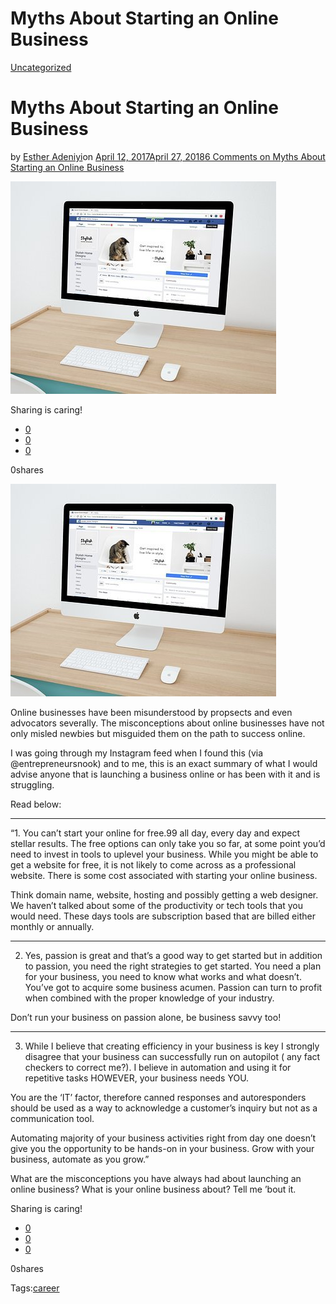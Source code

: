 # Myths About Starting an Online Business

[Uncategorized](https://estheradeniyi.com/category/uncategorized/)
# Myths About Starting an Online Business

by [Esther Adeniyi](https://estheradeniyi.com/author/esther-adeniyi/)on [April 12, 2017April 27, 2018](https://estheradeniyi.com/myths-about-starting-online-business_12/)[6 Comments on Myths About Starting an Online Business](https://estheradeniyi.com/myths-about-starting-online-business_12/#comments)

![](images/online2Bbusiness.jpg)

Sharing is caring!

- [0](https://www.facebook.com/sharer/sharer.php?u=https%3A%2F%2Festheradeniyi.com%2Fmyths-about-starting-online-business_12%2F&amp;t=Myths%20About%20Starting%20an%20Online%20Business)
- [0](https://twitter.com/intent/tweet?text=Myths%20About%20Starting%20an%20Online%20Business&amp;url=https%3A%2F%2Festheradeniyi.com%2Fmyths-about-starting-online-business_12%2F)
- [0](#)

0shares

[![Facebook online business](images/online2Bbusiness.jpg)](images/online2Bbusiness.jpg)

 Online businesses have been misunderstood by propsects and even advocators severally. The misconceptions about online businesses have not only misled newbies but misguided them on the path to success online.

I was going through my Instagram feed when I found this (via @entrepreneursnook) and to me, this is an exact summary of what I would advise anyone that is launching a business online or has been with it and is struggling.

Read below:
 ____
 &#x201C;1. You can&#x2019;t start your online for free.99 all day, every day and expect stellar results. The free options can only take you so far, at some point you&#x2019;d need to invest in tools to uplevel your business. While you might be able to get a website for free, it is not likely to come across as a professional website. There is some cost associated with starting your online business.

Think domain name, website, hosting and possibly getting a web designer. We haven&#x2019;t talked about some of the productivity or tech tools that you would need. These days tools are subscription based that are billed either monthly or annually.
 ____

2. Yes, passion is great and that&#x2019;s a good way to get started but in addition to passion, you need the right strategies to get started. You need a plan for your business, you need to know what works and what doesn&#x2019;t. You&#x2019;ve got to acquire some business acumen. Passion can turn to profit when combined with the proper knowledge of your industry.

Don&#x2019;t run your business on passion alone, be business savvy too!

____

3. While I believe that creating efficiency in your business is key I strongly disagree that your business can successfully run on autopilot ( any fact checkers to correct me?). I believe in automation and using it for repetitive tasks HOWEVER, your business needs YOU.

You are the &#x2018;IT&#x2019; factor, therefore canned responses and autoresponders should be used as a way to acknowledge a customer&#x2019;s inquiry but not as a communication tool.

Automating majority of your business activities right from day one doesn&#x2019;t give you the opportunity to be hands-on in your business. Grow with your business, automate as you grow.&#x201D;

What are the misconceptions you have always had about launching an online business? What is your online business about? Tell me &#x2019;bout it.

Sharing is caring!

- [0](https://www.facebook.com/sharer/sharer.php?u=https%3A%2F%2Festheradeniyi.com%2Fmyths-about-starting-online-business_12%2F&amp;t=Myths%20About%20Starting%20an%20Online%20Business)
- [0](https://twitter.com/intent/tweet?text=Myths%20About%20Starting%20an%20Online%20Business&amp;url=https%3A%2F%2Festheradeniyi.com%2Fmyths-about-starting-online-business_12%2F)
- [0](#)

0shares

Tags:[career](https://estheradeniyi.com/tag/career/)